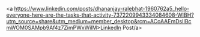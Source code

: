 <a https://www.linkedin.com/posts/dhananjay-ralebhat-1960762a5_hello-everyone-here-are-the-tasks-that-activity-7372209943334084608-WIBH?utm_source=share&utm_medium=member_desktop&rcm=ACoAAEmDsIIBcmWOM0SAMpb9Af4z7ZimPWxWilM>Linkedln Post/a>
